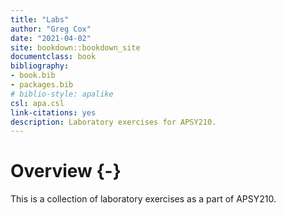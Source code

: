 ```yaml
--- 
title: "Labs"
author: "Greg Cox"
date: "2021-04-02"
site: bookdown::bookdown_site
documentclass: book
bibliography:
- book.bib
- packages.bib
# biblio-style: apalike
csl: apa.csl
link-citations: yes
description: Laboratory exercises for APSY210.
---
```


# Overview {-}

This is a collection of laboratory exercises as a part of APSY210.


